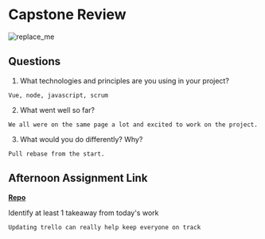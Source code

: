 # Capstone Review

![replace_me](https://codeworks.blob.core.windows.net/public/assets/img/illustrations/placeholder.svg)

## Questions

1. What technologies and principles are you using in your project?
```
Vue, node, javascript, scrum
```
2. What went well so far?
```
We all were on the same page a lot and excited to work on the project.
```
3. What would you do differently? Why?
```
Pull rebase from the start.
```
## Afternoon Assignment Link

**[Repo](https://github.com/ksquaredcoding/im-board)**

Identify at least 1 takeaway from today's work
```
Updating trello can really help keep everyone on track
```